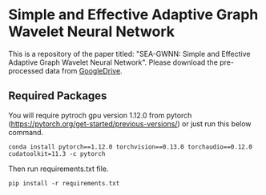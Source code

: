 # Simple and Effective Adaptive Graph Wavelet Neural Network
This is a repository of the paper titled: "SEA-GWNN: Simple and Effective Adaptive Graph Wavelet Neural Network". Please download the pre-processed data from
[GoogleDrive](https://drive.google.com/drive/folders/16aWw_90xGEttDy_y2D6Feu6pVVuc4qyZ?usp=sharing). 

## Required Packages
You will require pytroch gpu version 1.12.0 from pytorch (https://pytorch.org/get-started/previous-versions/) or just run this below command.
```
conda install pytorch==1.12.0 torchvision==0.13.0 torchaudio==0.12.0 cudatoolkit=11.3 -c pytorch
```
Then run requirements.txt file.
```
pip install -r requirements.txt
```
